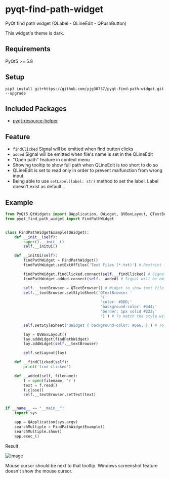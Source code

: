 # pyqt-find-path-widget
PyQt find path widget (QLabel - QLineEdit - QPushButton)

This widget's theme is dark.

## Requirements
PyQt5 >= 5.8

## Setup
```pip3 install git+https://github.com/yjg30737/pyqt-find-path-widget.git --upgrade```

## Included Packages
* <a href="https://github.com/yjg30737/pyqt-resource-helper.git">pyqt-resource-helper</a>

## Feature
* ```findClicked``` Signal will be emitted when find button clicks
* ```added``` Signal will be emitted when file's name is set in the QLineEdit
* "Open path" feature in context menu
* Showing tooltip to show full path when QLineEdit is too short to do so
* QLineEdit is set to read only in order to prevent malfunction from wrong input.
* Being able to use ```setLabel(label: str)``` method to set the label. Label doesn't exist as default.

## Example
```python
from PyQt5.QtWidgets import QApplication, QWidget, QVBoxLayout, QTextBrowser
from pyqt_find_path_widget import FindPathWidget


class FindPathWidgetExample(QWidget):
    def __init__(self):
        super().__init__()
        self.__initUi()

    def __initUi(self):
        findPathWidget = FindPathWidget()
        findPathWidget.setExtOfFiles('Text Files (*.txt)') # Restrict file's extension to find

        findPathWidget.findClicked.connect(self.__findClicked) # Signal will be emitted when find button clicks
        findPathWidget.added.connect(self.__added) # Signal will be emitted when file's name is set in the QLineEdit

        self.__textBrowser = QTextBrowser() # Widget to show text file's content
        self.__textBrowser.setStyleSheet('QTextBrowser '
                                          '{'
                                          'color: #DDD;'
                                          'background-color: #444;'
                                          'border: 1px solid #222;'
                                          '}') # To match the style with FindPathWidget

        self.setStyleSheet('QWidget { background-color: #666; }') # To match the style with FindPathWidget

        lay = QVBoxLayout()
        lay.addWidget(findPathWidget)
        lay.addWidget(self.__textBrowser)

        self.setLayout(lay)

    def __findClicked(self):
        print('find clicked')

    def __added(self, filename):
        f = open(filename, 'r')
        text = f.read()
        f.close()
        self.__textBrowser.setText(text)


if __name__ == "__main__":
    import sys

    app = QApplication(sys.argv)
    searchMultiple = FindPathWidgetExample()
    searchMultiple.show()
    app.exec_()
```

Result

![image](https://user-images.githubusercontent.com/55078043/147036534-e8624abd-c5dc-4838-b6bc-4dc961499c43.png)

Mouse cursor should be next to that tooltip. Windows screenshot feature doesn't show the mouse cursor.

